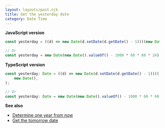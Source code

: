 ```yaml
---
layout: layouts/post.njk
title: Get the yesterday date
category: Date Time
---
```


**JavaScript version**

```js
const yesterday = ((d) => new Date(d.setDate(d.getDate() - 1)))(new Date());

// Or
const yesterday = new Date(new Date().valueOf() - 1000 * 60 * 60 * 24);
```

**TypeScript version**

```js
const yesterday: Date = ((d) => new Date(d.setDate(d.getDate() - 1)))(
	new Date(),
);

// Or
const yesterday: Date = new Date(new Date().valueOf() - 1000 * 60 * 60 * 24);
```

**See also**

- [Determine one year from now](/date-time/determine-one-year-from-now)
- [Get the tomorrow date](/date-time/get-the-tomorrow-date)
